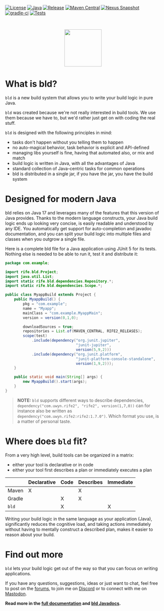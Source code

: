 [![License](https://img.shields.io/badge/license-Apache%20License%202.0-blue.svg)](https://opensource.org/licenses/Apache-2.0)
[![Java](https://img.shields.io/badge/java-17%2B-blue)](https://www.oracle.com/java/technologies/javase/jdk17-archive-downloads.html)
[![Release](https://img.shields.io/github/release/rife2/bld.svg)](https://github.com/rife2/bld/releases/latest)
[![Maven Central](https://maven-badges.herokuapp.com/maven-central/com.uwyn.rife2/bld/badge.svg?color=blue)](https://maven-badges.herokuapp.com/maven-central/com.uwyn.rife2/bld)
[![Nexus Snapshot](https://img.shields.io/nexus/s/com.uwyn.rife2/bld?server=https%3A%2F%2Fs01.oss.sonatype.org%2F)](https://s01.oss.sonatype.org/content/repositories/snapshots/com/uwyn/rife2/bld/)
[![gradle-ci](https://github.com/rife2/bld/actions/workflows/bld.yml/badge.svg)](https://github.com/rife2/bld/actions/workflows/bld.yml)
[![Tests](https://rife2.com/tests-badge/badge/com.uwyn.rife2/bld)](https://github.com/rife2/rife2/actions/workflows/bld.yml)

<br>

<p align="center"><img src="https://github.com/rife2/bld/raw/main/images/bld_logo.png" width="120"></p>

# What is bld?

`bld` is a new build system that allows you to write your build logic in pure
Java.

`bld` was created because we're not really interested in build tools. We use
them because we have to, but we'd rather just get on with coding the real stuff.

`bld` is designed with the following principles in mind:

* tasks don't happen without you telling them to happen
* no auto-magical behavior, task behavior is explicit and API-defined
* managing libs yourself is fine, having that automated also, or mix and match
* build logic is written in Java, with all the advantages of Java
* standard collection of Java-centric tasks for common operations
* bld is distributed in a single jar, if you have the jar, you have the build system

# Designed for modern Java

bld relies on Java 17 and leverages many of the features that this version of
Java provides. Thanks to the modern language constructs, your Java build logic
ends up looking very concise, is easily readable and understood by any IDE.
You automatically get support for auto-completion and javadoc documentation,
and you can split your build logic into multiple files and classes when you outgrow a single file.

Here is a complete bld file for a Java application using JUnit 5 for its tests.
Nothing else is needed to be able to run it, test it and distribute it:

```java
package com.example;

import rife.bld.Project;
import java.util.List;
import static rife.bld.dependencies.Repository.*;
import static rife.bld.dependencies.Scope.*;

public class MyappBuild extends Project {
    public MyappBuild() {
        pkg = "com.example";
        name = "Myapp";
        mainClass = "com.example.MyappMain";
        version = version(0,1,0);

        downloadSources = true;
        repositories = List.of(MAVEN_CENTRAL, RIFE2_RELEASES);
        scope(test)
            .include(dependency("org.junit.jupiter",
                                "junit-jupiter",
                                version(5,9,2)))
            .include(dependency("org.junit.platform",
                                "junit-platform-console-standalone",
                                version(1,9,2)));
    }

    public static void main(String[] args) {
        new MyappBuild().start(args);
    }
}
```


> **NOTE:** `bld` supports different ways to describe dependencies,
> `dependency("com.uwyn.rife2", "rife2", version(1,7,0))` can for instance also
> be written as `dependency("com.uwyn.rife2:rife2:1.7.0")`. Which format you use,
> is a matter of personal taste.

# Where does `bld` fit?

From a very high level, build tools can be organized in a matrix:
* either your tool is declarative or in code
* either your tool first describes a plan or immediately executes a plan


|        | Declarative | Code | Describes | Immediate |
|--------|-------------|------|-----------|-----------|
| Maven  | X           |      | X         |           |
| Gradle |             | X    | X         |           |
| `bld`  |             | X    |           | X         |

Writing your build logic in the same language as your application (Java),
significantly reduces the cognitive load, and taking actions immediately
without having to mentally construct a described plan, makes it easier to
reason about your build.

# Find out more

`bld` lets your build logic get out of the way so that you can focus on writing
applications.

If you have any questions, suggestions, ideas or just want to chat, feel free
to post on the [forums](https://github.com/rife2/bld/discussions), to join
me on [Discord](https://discord.gg/zDG6anEXQX) or to connect with me on
[Mastodon](https://uwyn.net/@gbevin).

**Read more in the [full documentation](https://github.com/rife2/bld/wiki)
and [bld Javadocs](https://rife2.github.io/bld/).**
